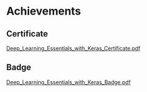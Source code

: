 

# Achievements
## Certificate
[Deep_Learning_Essentials_with_Keras_Certificate.pdf](https://prod-files-secure.s3.us-west-2.amazonaws.com/03e82b26-cccb-4906-bb56-adabcbdc0655/f5cf1405-8a02-49a4-beb6-3d50b033ba6e/Deep_Learning_Essentials_with_Keras_Certificate.pdf?X-Amz-Algorithm=AWS4-HMAC-SHA256&X-Amz-Content-Sha256=UNSIGNED-PAYLOAD&X-Amz-Credential=AKIAT73L2G45FSPPWI6X%2F20250119%2Fus-west-2%2Fs3%2Faws4_request&X-Amz-Date=20250119T191026Z&X-Amz-Expires=3600&X-Amz-Signature=2f7f40ffee55c91d04abb30945c7e583eec7d61517d49cbdf71fbe6b468c9a9d&X-Amz-SignedHeaders=host&x-id=GetObject)
## Badge
[Deep_Learning_Essentials_with_Keras_Badge.pdf](https://prod-files-secure.s3.us-west-2.amazonaws.com/03e82b26-cccb-4906-bb56-adabcbdc0655/5c209097-6d96-477f-a031-edc11aa6225f/Deep_Learning_Essentials_with_Keras_Badge.pdf?X-Amz-Algorithm=AWS4-HMAC-SHA256&X-Amz-Content-Sha256=UNSIGNED-PAYLOAD&X-Amz-Credential=AKIAT73L2G45FSPPWI6X%2F20250119%2Fus-west-2%2Fs3%2Faws4_request&X-Amz-Date=20250119T191026Z&X-Amz-Expires=3600&X-Amz-Signature=63fd76f90b92273f9cf1271ea399745749992f7ba13ff3eadb9868462df459ab&X-Amz-SignedHeaders=host&x-id=GetObject)
